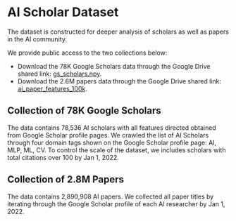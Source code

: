 # AI Scholar Dataset

The dataset is constructed for deeper analysis of scholars as well as papers in the AI community.

We provide public access to the two collections below:
- Download the 78K Google Scholars data through the Google Drive shared link: [gs_scholars.npy](https://drive.google.com/file/d/1sfNLH549c0IMp-hojnpmskBftsW5jB7a/view?usp=sharing).
- Download the 2.6M papers data through the Google Drive shared link: [ai_paper_features_100k](https://drive.google.com/file/d/16cmOlJ-8--7vqIXY-hP0JXtRwqaPoOfh/view?usp=sharing).
## Collection of 78K Google Scholars

The data contains 78,536 AI scholars with all features directed obtained from Google Scholar profile pages. We crawled the list of AI Scholars through four domain tags shown on the Google Scholar profile page: AI, MLP, ML, CV. To control the scale of the dataset, we includes scholars with total citations over 100 by Jan 1, 2022.

## Collection of 2.8M Papers

The data contains 2,890,908 AI papers. We collected all paper titles by iterating through the Google Scholar profile of each AI researcher by Jan 1, 2022.